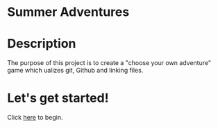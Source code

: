# Summer Adventures

# Description
The purpose of this project is to create a "choose your own adventure" game which ualizes git, Github and linking files. 

# Let's get started!
Click [here](home/home.txt) to begin.  